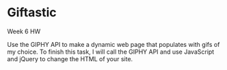 # Giftastic
Week 6 HW

Use the GIPHY API to make a dynamic web page that populates with gifs of my choice. To finish this task, I will call the GIPHY API and use JavaScript and jQuery to change the HTML of your site.